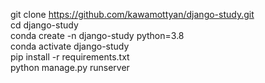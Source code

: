 git clone https://github.com/kawamottyan/django-study.git  
cd django-study  
conda create -n django-study python=3.8  
conda activate django-study  
pip install -r requirements.txt  
python manage.py runserver  

